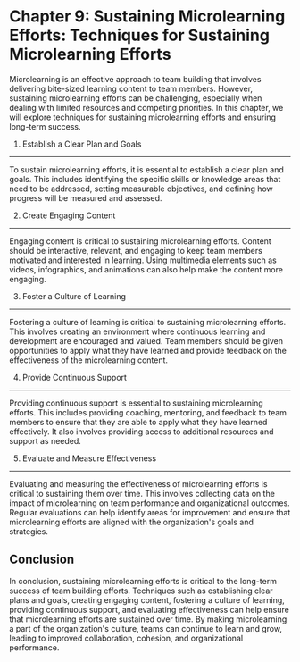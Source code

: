 Chapter 9: Sustaining Microlearning Efforts: Techniques for Sustaining Microlearning Efforts
============================================================================================

Microlearning is an effective approach to team building that involves delivering bite-sized learning content to team members. However, sustaining microlearning efforts can be challenging, especially when dealing with limited resources and competing priorities. In this chapter, we will explore techniques for sustaining microlearning efforts and ensuring long-term success.

1. Establish a Clear Plan and Goals
-----------------------------------

To sustain microlearning efforts, it is essential to establish a clear plan and goals. This includes identifying the specific skills or knowledge areas that need to be addressed, setting measurable objectives, and defining how progress will be measured and assessed.

2. Create Engaging Content
--------------------------

Engaging content is critical to sustaining microlearning efforts. Content should be interactive, relevant, and engaging to keep team members motivated and interested in learning. Using multimedia elements such as videos, infographics, and animations can also help make the content more engaging.

3. Foster a Culture of Learning
-------------------------------

Fostering a culture of learning is critical to sustaining microlearning efforts. This involves creating an environment where continuous learning and development are encouraged and valued. Team members should be given opportunities to apply what they have learned and provide feedback on the effectiveness of the microlearning content.

4. Provide Continuous Support
-----------------------------

Providing continuous support is essential to sustaining microlearning efforts. This includes providing coaching, mentoring, and feedback to team members to ensure that they are able to apply what they have learned effectively. It also involves providing access to additional resources and support as needed.

5. Evaluate and Measure Effectiveness
-------------------------------------

Evaluating and measuring the effectiveness of microlearning efforts is critical to sustaining them over time. This involves collecting data on the impact of microlearning on team performance and organizational outcomes. Regular evaluations can help identify areas for improvement and ensure that microlearning efforts are aligned with the organization's goals and strategies.

Conclusion
----------

In conclusion, sustaining microlearning efforts is critical to the long-term success of team building efforts. Techniques such as establishing clear plans and goals, creating engaging content, fostering a culture of learning, providing continuous support, and evaluating effectiveness can help ensure that microlearning efforts are sustained over time. By making microlearning a part of the organization's culture, teams can continue to learn and grow, leading to improved collaboration, cohesion, and organizational performance.
